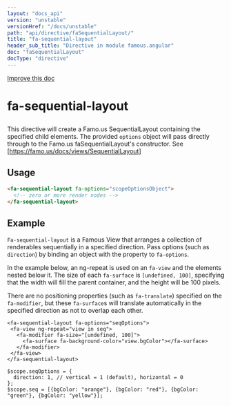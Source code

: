 ```yaml
---
layout: "docs_api"
version: "unstable"
versionHref: "/docs/unstable"
path: "api/directive/faSequentialLayout/"
title: "fa-sequential-layout"
header_sub_title: "Directive in module famous.angular"
doc: "faSequentialLayout"
docType: "directive"
---
```


<div class="improve-docs">
  <a href='https://github.com/Famous/famous-angular/edit/master/src/scripts/directives/fa-sequential-layout.js#L1'>
    Improve this doc
  </a>
</div>





<h1 class="api-title">

  fa-sequential-layout



</h1>





This directive will create a Famo.us SequentialLayout containing the
specified child elements. The provided `options` object
will pass directly through to the Famo.us faSequentialLayout's
constructor.  See [https://famo.us/docs/views/SequentialLayout]






  
<h2 id="usage">Usage</h2>
  
```html
<fa-sequential-layout fa-options="scopeOptionsObject">
  <!-- zero or more render nodes -->
</fa-sequential-layout>
```
  
  

  



<h2 id="example">Example</h2><p><code>Fa-sequential-layout</code> is a Famous View that arranges a collection of renderables sequentially in a specified direction.  Pass options (such as <code>direction</code>) by binding an object with the property to <code>fa-options</code>.</p>
<p>In the example below, an ng-repeat is used on an <code>fa-view</code> and the elements nested below it.  The size of each <code>fa-surface</code> is <code>[undefined, 100]</code>, specifying that the width will fill the parent container, and the height will be 100 pixels.</p>
<p>There are no positioning properties (such as <code>fa-translate</code>) specified on the <code>fa-modifier</code>, but these <code>fa-surface</code>s will translate automatically in the specified direction as not to overlap each other.</p>
<pre><code class="lang-html">&lt;fa-sequential-layout fa-options=&quot;seqOptions&quot;&gt;
 &lt;fa-view ng-repeat=&quot;view in seq&quot;&gt;
   &lt;fa-modifier fa-size=&quot;[undefined, 100]&quot;&gt;
     &lt;fa-surface fa-background-color=&quot;view.bgColor&quot;&gt;&lt;/fa-surface&gt;
   &lt;/fa-modifier&gt;
 &lt;/fa-view&gt;
&lt;/fa-sequential-layout&gt;</code></pre>
<pre><code class="lang-javascript">$scope.seqOptions = {
  direction: 1, // vertical = 1 (default), horizontal = 0
};
$scope.seq = [{bgColor: &quot;orange&quot;}, {bgColor: &quot;red&quot;}, {bgColor: &quot;green&quot;}, {bgColor: &quot;yellow&quot;}];</code></pre>



